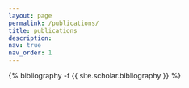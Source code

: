 ```yaml
---
layout: page
permalink: /publications/
title: publications
description: 
nav: true
nav_order: 1
---
```

<!-- _pages/publications.md -->
<div class="publications">
{% bibliography -f {{ site.scholar.bibliography }} %}
</div>

